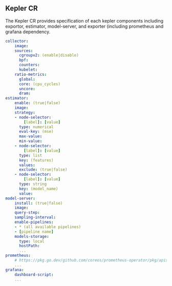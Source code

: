 ## Kepler CR
The Kepler CR provides specification of each kepler components including exportor, estimator, model-server, and exporter (including prometheus and grafana dependency.
  
```yaml
collector:
    image:
    sources:
      cgroupv2: (enable|disable)
      bpf: 
      counters: 
      kubelet:
    ratio-metrics:
      global:
      core: (cpu_cycles)
      uncore: 
      dram:
estimator:
    enable: (true|false)
    image:
    strategy:
    - node-selector:
        [label]: [value]
      type: numerical
      eval-key: (mse)
      max-value:
      min-value:
    - node-selector:
        [label]: [value]
      type: list
      key: (features)
      values:
      exclude: (true|false)
    - node-selector:
        [label]: [value]
      type: string
      key: (model_name)
      value:
model-server:
    install: (true|false)
    image: 
    query-step:
    sampling-interval:
    enable-pipelines:
    - * (all available pipelines)
    - [pipeline name]
    models-storage:
      type: local
      hostPath: 
      ...
prometheus:
    # https://pkg.go.dev/github.com/coreos/prometheus-operator/pkg/apis/monitoring/v1#PrometheusSpec
    ...
grafana:
    dashboard-script:
    ...
```
